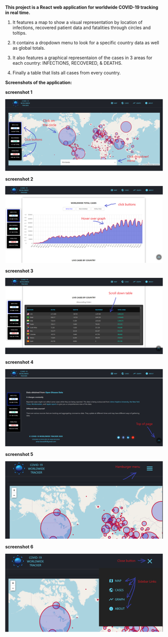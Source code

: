 **This project is a React web application for worldwide COVID-19 tracking in real time.** 

1. It features a map to show a visual representation by location of infections, recovered patient data and fatalities through circles and toltips. 

2. It contains a dropdown menu to look for a specific country data as well as global totals.

3. It also features a graphical representaion of the cases in 3 areas for each country: INFECTIONS, RECOVERED, & DEATHS.

4. Finally a table that lists all cases from every country.

**Screenshots of the application:**

**screenshot 1**

<img src='./src/images/screenshots/Capture1.png'>

**screenshot 2**

<img src='./src/images/screenshots/Capture2.png'>

**screenshot 3**

<img src='./src/images/screenshots/Capture3.png'>

**screenshot 4**

<img src='./src/images/screenshots/Capture4.png'>

**screenshot 5**

<img src='./src/images/screenshots/Capture5.png'>

**screenshot 6**

<img src='./src/images/screenshots/Capture6.png'>